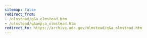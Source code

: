 ```yaml
---
sitemap: false
redirect_from:
- /olmstead/q&a_olmstead.htm
- /olmstead/q&amp;a_olmstead.htm
redirect_to: https://archive.ada.gov/olmstead/q&a_olmstead.htm
---
```

